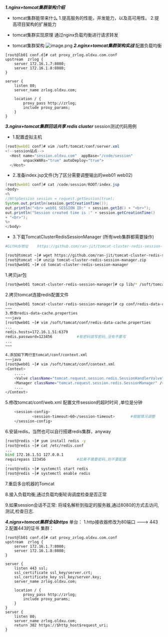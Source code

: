 ***1.nginx+tomcat集群架构介绍***

- tomcat集群能带来什么
1.提高服务的性能，并发能力，以及高可用性。
2.提高项目架构的扩展能力

- tomcat集群实现原理
通过nginx负载均衡进行请求转发
- tomcat集群架构
![image.png](https://upload-images.jianshu.io/upload_images/18911567-33b2c4401d44dbce.png?imageMogr2/auto-orient/strip%7CimageView2/2/w/1240)
***2.nginx+tomcat集群架构实战***
配置负载均衡
~~~nginx
[root@lb01 conf.d]# cat proxy_zrlog.oldxu.com.conf 
upstream  zrlog {
	server 172.16.1.7:8080;
	server 172.16.1.8:8080;
}

server {
	listen 80;
	server_name zrlog.oldxu.com;

	location / {
		proxy_pass http://zrlog;
		include proxy_params;
	}
}
~~~
***3.nginx+tomcat集群回话共享 redis  cluster***
session测试代码用例
- 1.配置虚拟主机
~~~java
[root@web01 conf]# vim /soft/tomcat/conf/server.xml 
<!--session站点-->
  <Host name="session.oldxu.com"  appBase="/code/session"
        unpackWARs="true" autoDeploy="true">
  </Host>
~~~
- 2.准备index.jsp文件(为了区分需要调整输出的web01 web02)

```java
[root@web01 conf]# cat /code/session/ROOT/index.jsp 
<body>
<%
//HttpSession session = request.getSession(true);
System.out.println(session.getCreationTime());
out.println("<br> web01 SESSION ID:" + session.getId() + "<br>");
out.println("Session created time is :" + session.getCreationTime()
+ "<br>");
%>
</body>

```

- 3.下载TomcatClusterRedisSessionManager (所有web集群都需要操作)
~~~bash
#GitHub地址    https://github.com/ran-jit/tomcat-cluster-redis-session-manager

[root@tomcat ~]# wget https://github.com/ran-jit/tomcat-cluster-redis-session-manager/releases/download/3.0.3/tomcat-cluster-redis-session-manager.zip
[root@tomcat ~]# unzip tomcat-cluster-redis-session-manager.zip
[root@web01 ~]# cd tomcat-cluster-redis-session-manager
~~~

1.拷贝jar包
~~~bash
[root@web01 tomcat-cluster-redis-session-manager]# cp lib/* /soft/tomcat/lib/
~~~
2.拷贝tomcat连接redis配置文件
~~~~bash
[root@web01 tomcat-cluster-redis-session-manager]# cp conf/redis-data-cache.properties /soft/tomcat/conf/
~~~
3.修改redis-data-cache.properties
~~~java
[root@web01 ~]# vim /soft/tomcat/conf/redis-data-cache.properties
...
redis.hosts=172.16.1.51:6379
redis.password=123456			#有密码就写密码,没有不要写
...
~~~

4.添加如下两行至tomcat/conf/context.xml
~~~java
[root@web01 ~]# vim /soft/tomcat/conf/context.xml
<Context>
	.....
	<Valve className="tomcat.request.session.redis.SessionHandlerValve" />
	<Manager className="tomcat.request.session.redis.SessionManager" />
	....
</Context>
~~~~

5.修改tomcat/conf/web.xml 配置文件session的超时时间 ,单位是分钟
```bash
	<session-config>
			<session-timeout>60</session-timeout>		#根据情况调整
	</session-config>
```

6.安装redis，当然也可以自行搭建redis集群，anyway
```bash
[root@redis ~]# yum install redis -y
[root@redis ~]# cat /etc/redis.conf
...
bind 172.16.1.51 127.0.0.1
requirepass 123456				#如果不需要密码,则不要配置
...
[root@redis ~]# systemctl start redis
[root@redis ~]# systemctl enable redis
```

7.重启多台机器的Tomcat

8.接入负载均衡,通过负载均衡轮询调度检查是否正常


9.如果session会话不正常:
	将域名解析到指定的服务器,通过8080的方式去访问,测试,检查日志.
	
***4.nignx+tomcat集群全站https***
单台：
        1.http接收器修改为80端口  ---> 443
        2.配置443的证书
集群：
```nginx
[root@lb01 conf.d]# cat proxy_zrlog.oldxu.com.conf 
upstream  zrlog {
	server 172.16.1.7:8080;
	server 172.16.1.8:8080;
}

server {
	listen 443 ssl;
	ssl_certificate ssl_key/server.crt;
	ssl_certificate_key ssl_key/server.key;
	server_name zrlog.oldxu.com;

	location / {
		proxy_pass http://zrlog;
		include proxy_params;
	}
}
server {
	listen 80;
	server_name zrlog.oldxu.com;
	return 302 https://$http_host$request_uri;
}

```